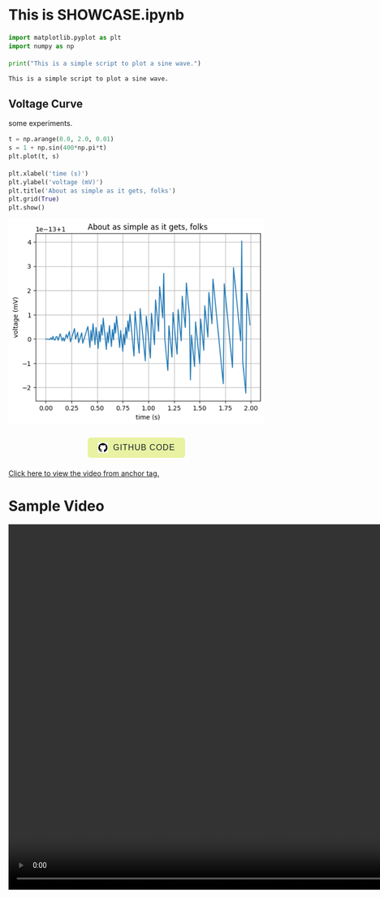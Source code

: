 # This is SHOWCASE.ipynb

```python
import matplotlib.pyplot as plt
import numpy as np

print("This is a simple script to plot a sine wave.")
```

    This is a simple script to plot a sine wave.


## Voltage Curve

some experiments.

```python
t = np.arange(0.0, 2.0, 0.01)
s = 1 + np.sin(400*np.pi*t)
plt.plot(t, s)

plt.xlabel('time (s)')
plt.ylabel('voltage (mV)')
plt.title('About as simple as it gets, folks')
plt.grid(True)
plt.show()

```


    
![png](NOTEBOOK_files/NOTEBOOK_3_0.png)
    


<style>
  .github-btn {
    border: none; border-radius: 6px; padding: 16px 32px;
    font-size: 18px; font-weight: 500; cursor: pointer;
    margin: 8px 0; transition: transform 0.1s; letter-spacing: 1px;
  }
  .github-btn:active { transform: scale(0.85) }
</style>
<div style="display:flex; justify-content:center; align-items:center ;text-align: center">
  <a href="https://github.com" target="_blank" style="text-decoration: none">
    <button
      class="github-btn" style="background-color: #e9f2a2; color: #16232a;
        border: none; padding: 10px 20px; font-size: 16px; display: flex;
        align-items: center; cursor: pointer;">
      <img src="contents/github-logo.svg" alt="GitHub Logo" style="width: 20px; height: 20px; margin-right: 10px"/>
      GITHUB CODE
    </button>
  </a>
</div>

<a href="contents/sample.mp4" target="_blank">Click here to view the video from anchor tag.</a>
# Sample Video
<video width="1280" height="720" controls>
    <source src="contents/sample.mp4" type="video/mp4">
    Your browser does not support the video tag.
</video>
